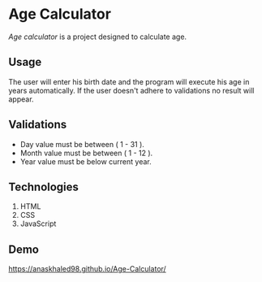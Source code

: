 # Age Calculator 

*Age calculator* is a project designed to calculate age.

## Usage
The user will enter his birth date and the program will execute his age in years automatically.
If the user doesn't adhere to validations no result will appear.

## Validations 
- Day value must be between ( 1 - 31 ).
- Month value must be between ( 1 - 12 ). 
- Year value must be below current year.

## Technologies 
1. HTML
2. CSS
3. JavaScript

## Demo 
https://anaskhaled98.github.io/Age-Calculator/

